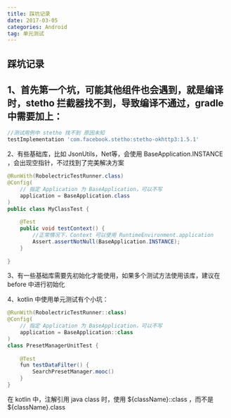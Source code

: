 ```yaml
---
title: 踩坑记录
date: 2017-03-05
categories: Android
tag: 单元测试
---
```


## 踩坑记录

## 1、首先第一个坑，可能其他组件也会遇到，就是编译时，stetho 拦截器找不到，导致编译不通过，gradle 中需要加上：

```groovy
//测试用例中 stetho 找不到 原因未知
testImplementation 'com.facebook.stetho:stetho-okhttp3:1.5.1'
```



2、有些基础库，比如 JsonUtils，Net等，会使用 BaseApplication.INSTANCE ，会出现空指针，不过找到了完美解决方案

```java
@RunWith(RobolectricTestRunner.class)
@Config(
    // 指定 Application 为 BaseApplication，可以不写
    application = BaseApplication.class
)
public class MyClassTest {
 
    @Test
    public void testContext() {
        //正常情况下，Context 可以使用 RuntimeEnvironment.application
        Assert.assertNotNull(BaseApplication.INSTANCE);
    }
 
}
```

3、有一些基础库需要先初始化才能使用，如果多个测试方法使用该库，建议在 before 中进行初始化

4、kotlin 中使用单元测试有个小坑：

```java
@RunWith(RobolectricTestRunner::class)
@Config(
    // 指定 Application 为 BaseApplication，可以不写
    application = BaseApplication::class
)
class PresetManagerUnitTest {
 
    @Test
    fun testDataFilter() {
        SearchPresetManager.mooc()
    }
}
```

在 kotlin 中，注解引用 java class 时，使用 ${className}::class ，而不是 ${className}.class 